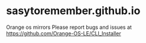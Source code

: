 # sasytoremember.github.io
Orange os mirrors
Please report bugs and issues at https://github.com/Orange-OS-LE/CLI_Installer
